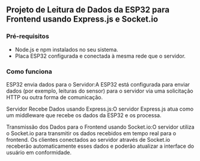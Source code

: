 ## Projeto de Leitura de Dados da ESP32 para Frontend usando Express.js e Socket.io

### Pré-requisitos

- Node.js e npm instalados no seu sistema.
- Placa ESP32 configurada e conectada à mesma rede que o servidor.

### Como funciona

ESP32 envia dados para o Servidor:A ESP32 está configurada para enviar dados (por exemplo, leituras do sensor) para o servidor via uma solicitação HTTP ou outra forma de comunicação.

Servidor Recebe Dados usando Express.js:O servidor Express.js atua como um middleware que recebe os dados da ESP32 e os processa.

Transmissão dos Dados para o Frontend usando Socket.io:O servidor utiliza o Socket.io para transmitir os dados recebidos em tempo real para o frontend. Os clientes conectados ao servidor através de Socket.io receberão automaticamente esses dados e poderão atualizar a interface do usuário em conformidade.


